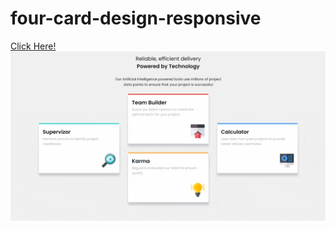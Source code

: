 # four-card-design-responsive
[Click Here!](https://yusufgozukara.github.io/four-card-design-responsive/)
![gif](https://github.com/yusufgozukara/four-card-design-responsive/blob/master/4-min.gif?raw=true)
